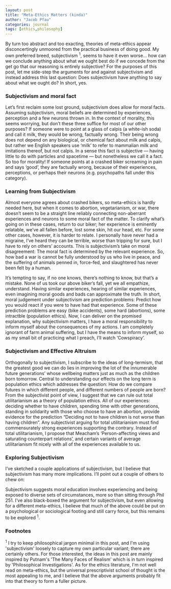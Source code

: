 ```yaml
---
layout: post
title: "Meta-Ethics Matters (kinda)"
author: "Jacob Pfau"
categories: journal
tags: [ethics,philosophy]
---
```


By turn too abstract and too exacting, theories of meta-ethics appear disconcertingly unmoored from the practical business of doing good. My own preferred breed, subjectivism <sup>1</sup>, seems to have it even worse… how can we conclude anything about what we ought best do if we concede from the get go that our reasoning is entirely subjective? For the purposes of this post, let me side-step the arguments for and against subjectivism and instead address this last question: Does subjectivism have anything to say about what we ought do? In short, yes.

### Subjectivism and moral fact
Let’s first reclaim some lost ground, subjectivism does allow for moral facts. Assuming subjectivism, moral beliefs are determined by experiences, perception and a few neurons thrown in. In the context of morality, this seems worrying, but don’t these three suffice for most of our other purposes? If someone were to point at a glass of calpis (a white-ish soda) and call it milk, they would be wrong, factually wrong. Their being wrong does not depend on any biological, or chemical fact about milk and calpis, but rather we English speakers use ‘milk’ to refer to mammalian milk and imitations thereof, but not calpis. In a sense this fact is subjective — having little to do with particles and spacetime — but nonetheless we call it a fact. So too for morality! If someone points at a crashed biker screaming in pain and says ‘good’, they are factually wrong, because of their experiences, perceptions, or perhaps their neurons (e.g. psychopaths fall under this category). 

### Learning from Subjectivism
Almost everyone agrees about crashed bikers, so meta-ethics is hardly needed here, but when it comes to abortion, vegetarianism, or war, there doesn’t seem to be a straight line reliably connecting non-aberrant experiences and neurons to some moral fact of the matter. To clarify what’s going on in these cases, return to our biker; her experience is eminently relatable, we’ve all fallen before, lost some skin, hit our head, etc. For some other cases, however, it is harder to relate. I personally have never had a migraine, I’ve heard they can be terrible, worse than tripping for sure, but I have to rely on others’ accounts. This is subjectivism’s take on moral disagreement: The moral fact is determined by the relevant experience. So, how bad a war is cannot be fully understood by us who live in peace, and the suffering of animals penned in, force-fed, and slaughtered has never been felt by a human. 
    
It’s tempting to say, if no one knows, there’s nothing to know, but that’s a mistake. None of us took our above biker’s fall, yet we all empathize, understand. Having similar experiences, hearing of similar experiences, even imagining moral goods and bads can approximate the truth. In short, moral judgement under subjectivism are prediction problems: Predict how you would react if you were to have had that experience. Some of these prediction problems are easy (bike accidents), some hard (abortions), some intractble (population ethics). Now, I can deliver on the promised explanation, why subjectivism matters, I have a moral responsibility to inform myself about the consequences of my actions. I am completely ignorant of farm animal suffering, but I have the means to inform myself, so as my small bit of practicing what I preach, I’ll watch ‘Cowspiracy’.

### Subjectivism and Effective Altruism
Orthogonally to subjectivism, I subscribe to the ideas of long-termism, that the greatest good we can do lies in improving the lot of the innumerable future generations’ whose wellbeing matters just as much as the children born tomorrow. Central to understanding our effects on the long term is population ethics which addresses the question: How do we compare futures in which different people, and different numbers of people are born? From the subjectivist point of view, I suggest that we can rule out total utilitarianism as a theory of population ethics. All of our experiences: deciding whether to have children, spending time with other generations, standing in solidarity with those who choose to have an abortion, provide evidence for the prediction “Deciding not to have children is not worse than having children”. Any subjectivist arguing for total utilitarianism must find commensurately strong experiences supporting the contrary. Instead of total utilitarianism, I propose that Meacham’s ‘Person-affecting views and saturating counterpart relations’, and certain variants of average utilitarianism fit nicely with all of the experiences available to us.

### Exploring Subjectivism
I’ve sketched a couple applications of subjectivism, but I believe that subjectivism has many more implications. I’ll point out a couple of others to chew on:

Subjectivism suggests moral education involves experiencing and being exposed to diverse sets of circumstances, more so than sitting through Phil 251. I’ve also black-boxed the argument for subjectivism, but even allowing for a different meta-ethics, I believe that much of the above could be put on a psychological or sociological footing and still carry force, but this remains to be explored <sup>1</sup>.

### Footnotes
<sup>1</sup> I try to keep philosophical jargon minimal in this post, and I'm using 'subjectivism' loosely to capture my own particular variant; there are certainly others. For those interested, the ideas in this post are mainly inspired by Putnam's 'The Many Faces of Realism' which is in turn inspired by 'Philosophical Investigations'. As for the ethics literature, I'm not well read on meta-ethics, but the universal prescriptivist school of thought is the most appealing to me, and I believe that the above arguments probably fit into that theory to form a fuller picture.
